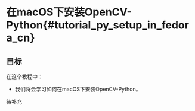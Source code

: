 # 在macOS下安装OpenCV-Python{#tutorial_py_setup_in_fedora_cn}

## 目标

在这个教程中：

- 我们将会学习如何在macOS下安装OpenCV-Python。



待补充
